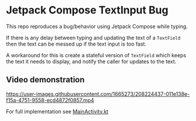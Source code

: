 # Jetpack Compose TextInput Bug

This repo reproduces a bug/behavior using Jetpack Compose while typing.

If there is any delay between typing and updating the text of a `TextField` then the text can be messed up if the text input is too fast.

A workaround for this is create a stateful version of `TextField` which keeps the text it needs to display, and notify the caller for updates to the text.

## Video demonstration

https://user-images.githubusercontent.com/1665273/208224437-011e138e-f15a-4751-9558-ecd4872f0857.mp4

For full implementation see [MainActivity.kt](https://github.com/Composables-co/compose-textinput-bug/blob/main/app/src/main/java/co/composables/textinputbug/MainActivity.kt)
